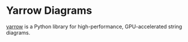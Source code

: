 # Yarrow Diagrams

[yarrow](https://yarrow.id) is a Python library for high-performance,
GPU-accelerated string diagrams.
